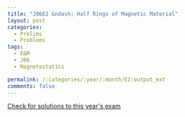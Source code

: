 ```yaml
---
title: "J06E2 &ndash; Half Rings of Magnetic Material"
layout: post
categories:
  - Prelims
  - Problems
tags:
  - E&M
  - J06
  - Magnetostatics

permalink: /:categories/:year/:month/E2:output_ext
comments: false
---
```

<object data="2006J2E.pdf" type="application/pdf" width="100%" height="500"></object>
<div class="message"><a href='https://princetonprelim.com/prelim/16/'>Check for solutions to this year's exam</a></div>